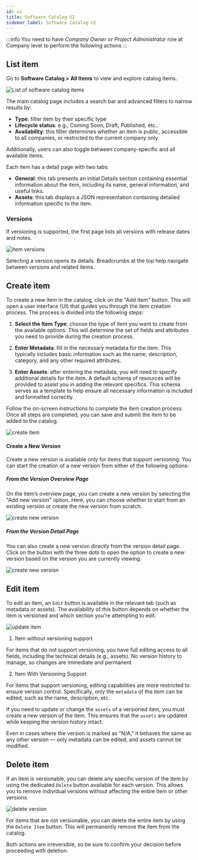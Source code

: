 ```yaml
---
id: ui
title: Software Catalog UI
sidebar_label: Software Catalog UI
---
```


:::info
You need to have *Company Owner* or *Project Administrator* role at Company level to perform the following actions
:::

## List item

Go to **Software Catalog > All Items** to view and explore catalog items.

![List of software catalog items](./img/software-catalog-overview.png)

The main catalog page includes a search bar and advanced filters to narrow results by:

- **Type**: filter item by their specific type
- **Lifecycle status**: e.g., Coming Soon, Draft, Published, etc..
- **Availability**: this filter determines whether an item is public, accessible to all companies, or restricted to the current company only.

Additionally, users can also toggle between company-specific and all available items.

Each item has a detail page with two tabs:

- **General**: this tab presents an initial Details section containing essential information about the item, including its name, general information, and useful links.
- **Assets**: this tab displays a JSON representation containing detailed information specific to the item.

### Versions

If versioning is supported, the first page lists all versions with release dates and notes.

![item versions](./img/version-overview.png)

Selecting a version opens its details. Breadcrumbs at the top help navigate between versions and related items.

## Create item

To create a new item in the catalog, click on the "Add Item" button. This will open a user interface (UI) that guides you through the item creation process. The process is divided into the following steps:

1. **Select the Item Type**: choose the type of item you want to create from the available options. This will determine the set of fields and attributes you need to provide during the creation process.

2. **Enter Metadata**: fill in the necessary metadata for the item. This typically includes basic information such as the name, description, category, and any other required attributes. 

3. **Enter Assets**: after entering the metadata, you will need to specify additional details for the item. A default schema of resources will be provided to assist you in adding the relevant specifics. This schema serves as a template to help ensure all necessary information is included and formatted correctly.

Follow the on-screen instructions to complete the item creation process. Once all steps are completed, you can save and submit the item to be added to the catalog.

![create item](./img/software-catalog-create-item.png)

#### Create a New Version

Create a new version is available only for items that support versioning. You can start the creation of a new version from either of the following options:

##### From the Version Overview Page
On the item’s overview page, you can create a new version by selecting the "Add new version" option. Here, you can choose whether to start from an existing version or create the new version from scratch.

![create new version](./img/software-catalog-create-new-version.png)

##### From the Version Detail Page
You can also create a new version directly from the version detail page. Click on the button with the three dots to open the option to create a new version based on the version you are currently viewing.

![create new version](./img/software-catalog-create-version-from-this.png)

## Edit item

To edit an item, an `Edit` button is available in the relevant tab (such as metadata or assets). The availability of this button depends on whether the item is versioned and which section you're attempting to edit.

![update item](./img/update-item.png)

1. Item without versioning support

For items that do not support versioning, you have full editing access to all fields, including the technical details (e.g., assets). No version history to manage, so changes are immediate and permanent

2. Item With Versioning Support

For items that support versioning, editing capabilities are more restricted to ensure version control. Specifically, only the `metadata` of the item can be edited, such as the name, description, etc.

If you need to update or change the `assets` of a versioned item, you must create a new version of the item. This ensures that the `assets` are updated while keeping the version history intact.

Even in cases where the version is marked as "N/A," it behaves the same as any other version — only metadata can be edited, and assets cannot be modified.

## Delete item

If an item is versionable, you can delete any specific version of the item by using the dedicated `Delete` button available for each version. This allows you to remove individual versions without affecting the entire item or other versions.

![delete version](./img/delete-version.png)

For items that are not versionable, you can delete the entire item by using the `Delete Item` button. This will permanently remove the item from the catalog.

Both actions are irreversible, so be sure to confirm your decision before proceeding with deletion.
